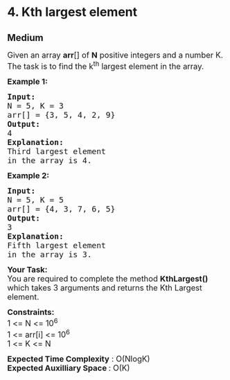 # 4. Kth largest element
## Medium 
<div class="problem-statement">
                <p></p><p><span style="font-size:18px">Given an array <strong>arr</strong>[] of <strong>N</strong> positive integers and a number K. The task is to find the k<sup>th</sup> largest element in the array.</span></p>

<p><span style="font-size:18px"><strong>Example 1:</strong></span></p>

<pre><span style="font-size:18px"><strong>Input:
</strong>N = 5, K = 3
arr[] = {3, 5, 4, 2, 9}
<strong>Output: 
</strong>4<strong>
Explanation: 
</strong>Third largest element
in the array is 4.</span>
</pre>

<p><span style="font-size:18px"><strong>Example 2:</strong></span></p>

<pre><span style="font-size:18px"><strong>Input:
</strong>N = 5, K = 5
arr[] = {4, 3, 7, 6, 5} 
<strong>Output: 
</strong>3<strong>
Explanation: 
</strong>Fifth largest element
in the array is 3.</span></pre>

<p><span style="font-size:18px"><strong>Your Task:</strong><br>
You are required to complete the&nbsp;method <strong>KthLargest()</strong> which takes 3 arguments and returns&nbsp;the Kth Largest element.</span></p>

<p><span style="font-size:18px"><strong>Constraints:</strong><br>
1 &lt;= N &lt;= 10<sup>6</sup><br>
1 &lt;= arr[i] &lt;= 10<sup>6</sup><br>
1 &lt;= K &lt;= N</span></p>

<p><span style="font-size:18px"><strong>Expected Time Complexity</strong> : O(NlogK)<br>
<strong>Expected Auxilliary Space </strong>: O(K)</span></p>
 <p></p>
            </div>